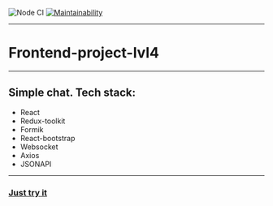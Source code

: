 ![Node CI](https://github.com/sdwayy/frontend-project-lvl4/workflows/Node%20CI/badge.svg?branch=main) [![Maintainability](https://api.codeclimate.com/v1/badges/d946aa4e3cf02f28dbe1/maintainability)](https://codeclimate.com/github/sdwayy/frontend-project-lvl4/maintainability)
***
# Frontend-project-lvl4
***
## Simple chat. Tech stack:
* React
* Redux-toolkit
* Formik
* React-bootstrap
* Websocket
* Axios
* JSONAPI
***
### [Just try it](https://test-chat-for-learning.herokuapp.com/)
